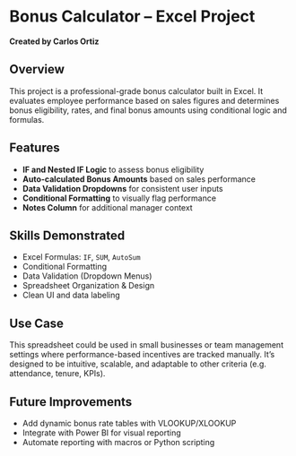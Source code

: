 # Bonus Calculator – Excel Project  
**Created by Carlos Ortiz**

## Overview
This project is a professional-grade bonus calculator built in Excel. It evaluates employee performance based on sales figures and determines bonus eligibility, rates, and final bonus amounts using conditional logic and formulas.

## Features
- **IF and Nested IF Logic** to assess bonus eligibility
- **Auto-calculated Bonus Amounts** based on sales performance
- **Data Validation Dropdowns** for consistent user inputs
- **Conditional Formatting** to visually flag performance
- **Notes Column** for additional manager context

## Skills Demonstrated
- Excel Formulas: `IF`, `SUM`, `AutoSum`
- Conditional Formatting
- Data Validation (Dropdown Menus)
- Spreadsheet Organization & Design
- Clean UI and data labeling

## Use Case
This spreadsheet could be used in small businesses or team management settings where performance-based incentives are tracked manually. It’s designed to be intuitive, scalable, and adaptable to other criteria (e.g. attendance, tenure, KPIs).

## Future Improvements
- Add dynamic bonus rate tables with VLOOKUP/XLOOKUP
- Integrate with Power BI for visual reporting
- Automate reporting with macros or Python scripting
